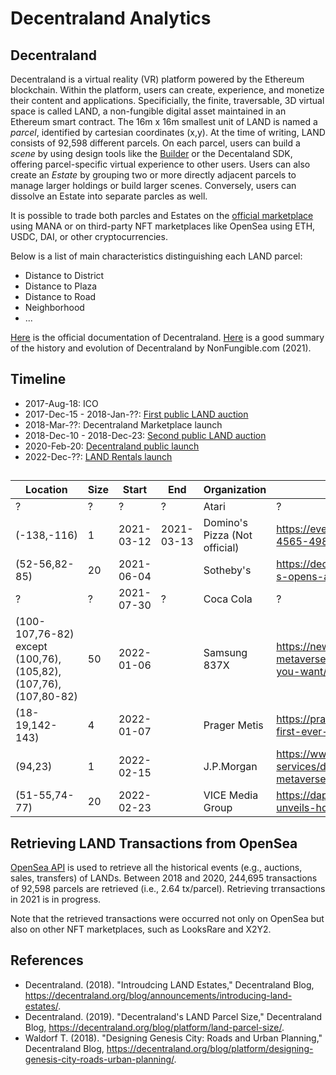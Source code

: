 # Decentraland Analytics

## Decentraland
Decentraland is a virtual reality (VR) platform powered by the Ethereum blockchain. Within the platform, users can create, experience, and monetize their content and applications. Specificially, the finite, traversable, 3D virtual space is called LAND, a non-fungible digital asset maintained in an Ethereum smart contract. The 16m x 16m smallest unit of LAND is named a _parcel_, identified by cartesian coordinates (x,y). At the time of writing, LAND consists of 92,598 different parcels. On each parcel, users can build a _scene_ by using design tools like the [Builder](https://builder.decentraland.org/) or the Decentaland SDK, offering parcel-specific virtual experience to other users. Users can also create an _Estate_ by grouping two or more directly adjacent parcels to manage larger holdings or build larger scenes. Conversely, users can dissolve an Estate into separate parcles as well.

It is possible to trade both parcles and Estates on the [official marketplace](https://market.decentraland.org/) using MANA or on third-party NFT marketplaces like OpenSea using ETH, USDC, DAI, or other cryptocurrencies.

Below is a list of main characteristics distinguishing each LAND parcel:
- Distance to District
- Distance to Plaza
- Distance to Road
- Neighborhood
- ...

[Here](https://docs.decentraland.org/decentraland/introduction/) is the official documentation of Decentraland.
[Here](https://nonfungible.com/blog/discovery-of-decentraland?utm_campaign=Weekly%20Newsletter&utm_medium=email&_hsmi=200553779&_hsenc=p2ANqtz-9qmLYq4OxVvb74c0vTQKXxIjKNx6QmgrTu_jEWgcpxIeCXBQG6twHvi2Wpc_xMnX6zVpHL9ORDqQ8u_FPl_OrF6pTq-g&utm_content=200553779&utm_source=hs_email) is a good summary of the history and evolution of Decentraland by NonFungible.com (2021).


## Timeline
- 2017-Aug-18: ICO
- 2017-Dec-15 - 2018-Jan-??: [First public LAND auction](https://medium.com/decentraland/the-terraform-event-is-around-the-corner-bdda6a2d4367)
- 2018-Mar-??: Decentraland Marketplace launch
- 2018-Dec-10 - 2018-Dec-23: [Second public LAND auction](https://decentraland.org/blog/announcements/the-decentraland-land-auction-has-started/)
- 2020-Feb-20: [Decentraland public launch](https://decentraland.org/blog/announcements/decentraland-announces-publich-launch/)
- 2022-Dec-??: [LAND Rentals launch](https://decentraland.org/blog/announcements/land-rentals-become-an-easy-process-via-decentraland-s-marketplace/)


## 
| Location | Size | Start | End | Organization | Link |
| -- | -- | -- | -- | -- | -- |
| ? | ? | ? | ? | Atari | ? |
| (-138,-116) | 1 | 2021-03-12 | 2021-03-13 | Domino's Pizza (Not official) | https://events.decentraland.org/event/?id=9ad1f34a-4565-498d-bac5-835e9c6b6047 |
| (52-56,82-85) | 20 | 2021-06-04 | | Sotheby's | https://decentraland.org/blog/announcements/sotheby-s-opens-a-virtual-gallery-in-decentraland/ |
| ? | ? | 2021-07-30 | ? | Coca Cola | ? |
| (100-107,76-82)<br />except (100,76),(105,82),(107,76),(107,80-82)| 50 | 2022-01-06 | | Samsung 837X | https://news.samsung.com/us/samsung-837x-metaverse-customization-youmake-create-world-you-want/ |
| (18-19,142-143) | 4 | 2022-01-07 | | Prager Metis | https://pragermetis.com/news/prager-metis-opens-first-ever-cpa-firm-metaverse/ |
| (94,23) | 1 | 2022-02-15 | | J.P.Morgan | https://www.jpmorgan.com/content/dam/jpm/treasury-services/documents/opportunities-in-the-metaverse.pdf |
| (51-55,74-77) | 20 | 2022-02-23 | | VICE Media Group | https://dappradar.com/blog/vice-media-group-unveils-hq-in-decentraland |


## Retrieving LAND Transactions from OpenSea
[OpenSea API](https://docs.opensea.io/reference/api-overview) is used to retrieve all the historical events (e.g., auctions, sales, transfers) of LANDs. Between 2018 and 2020, 244,695 transactions of 92,598 parcels are retrieved (i.e., 2.64 tx/parcel). Retrieving trransactions in 2021 is in progress.

Note that the retrieved transactions were occurred not only on OpenSea but also on other NFT marketplaces, such as LooksRare and X2Y2.


## References
- Decentraland. (2018). "Introudcing LAND Estates," Decentraland Blog, https://decentraland.org/blog/announcements/introducing-land-estates/.
- Decentraland. (2019). "Decentraland's LAND Parcel Size," Decentraland Blog, https://decentraland.org/blog/platform/land-parcel-size/.
- Waldorf T. (2018). "Designing Genesis City: Roads and Urban Planning," Decentraland Blog, https://decentraland.org/blog/platform/designing-genesis-city-roads-urban-planning/.
